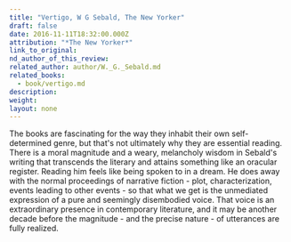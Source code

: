 ```yaml
---
title: "Vertigo, W G Sebald, The New Yorker"
draft: false
date: 2016-11-11T18:32:00.000Z
attribution: "*The New Yorker*"
link_to_original:
nd_author_of_this_review:
related_author: author/W._G._Sebald.md
related_books:
  - book/vertigo.md
description:
weight:
layout: none
---
```

The books are fascinating for the way they inhabit their own self-determined genre, but that's not ultimately why they are essential reading. There is a moral magnitude and a weary, melancholy wisdom in Sebald's writing that transcends the literary and attains something like an oracular register. Reading him feels like being spoken to in a dream. He does away with the normal proceedings of narrative fiction - plot, characterization, events leading to other events - so that what we get is the unmediated expression of a pure and seemingly disembodied voice. That voice is an extraordinary presence in contemporary literature, and it may be another decade before the magnitude - and the precise nature - of utterances are fully realized.

